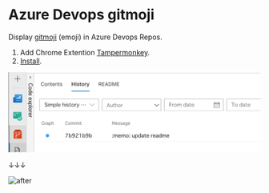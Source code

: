 # Azure Devops gitmoji

Display [gitmoji](https://gitmoji.carloscuesta.me/) (emoji) in Azure Devops Repos.

1. Add Chrome Extention [Tampermonkey](https://chrome.google.com/webstore/detail/tampermonkey/dhdgffkkebhmkfjojejmpbldmpobfkfo.).
2. [Install](https://github.com/nkmr-jp/userscripts/raw/master/Github_code_translate_ignore/script.user.js). 


![before](before.png)

↓↓↓

![after](after.aftre)
